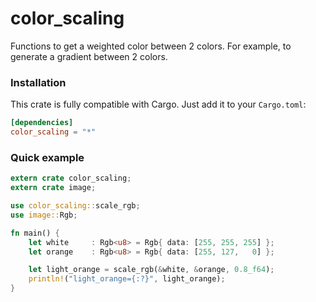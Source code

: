 color_scaling
=============

Functions to get a weighted color between 2 colors. For example, to generate a
gradient between 2 colors.

### Installation

This crate is fully compatible with Cargo. Just add it to your `Cargo.toml`:

```toml
[dependencies]
color_scaling = "*"
```

### Quick example

```rust
extern crate color_scaling;
extern crate image;

use color_scaling::scale_rgb;
use image::Rgb;

fn main() {
    let white     : Rgb<u8> = Rgb{ data: [255, 255, 255] };
    let orange    : Rgb<u8> = Rgb{ data: [255, 127,   0] };

    let light_orange = scale_rgb(&white, &orange, 0.8_f64);
    println!("light_orange={:?}", light_orange);
}
```

